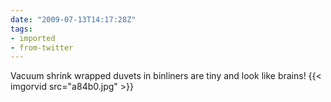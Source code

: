 ```yaml
---
date: "2009-07-13T14:17:28Z"
tags:
- imported
- from-twitter
---
```

Vacuum shrink wrapped duvets in binliners are tiny and look like brains! {{< imgorvid src="a84b0.jpg" >}}
